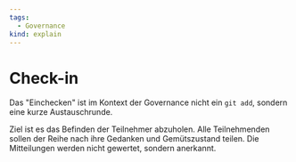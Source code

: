 ```yaml
---
tags:
  - Governance
kind: explain
---
```

# Check-in

Das "Einchecken" ist im Kontext der Governance nicht ein `git add`, sondern eine kurze Austauschrunde.

Ziel ist es das Befinden der Teilnehmer abzuholen. Alle Teilnehmenden sollen der Reihe nach ihre Gedanken und Gemütszustand teilen. Die Mitteilungen werden nicht gewertet, sondern anerkannt.